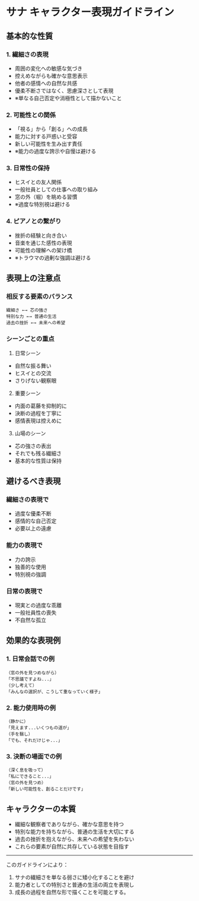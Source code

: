 # サナ キャラクター表現ガイドライン

## 基本的な性質

### 1. 繊細さの表現
- 周囲の変化への敏感な気づき
- 控えめながらも確かな意思表示
- 他者の感情への自然な共感
- 優柔不断さではなく、思慮深さとして表現
- ※単なる自己否定や消極性として描かないこと

### 2. 可能性との関係
- 「視る」から「創る」への成長
- 能力に対する戸惑いと受容
- 新しい可能性を生み出す責任
- ※能力の過度な誇示や自慢は避ける

### 3. 日常性の保持
- ヒスイとの友人関係
- 一般社員としての仕事への取り組み
- 窓の外（堀）を眺める習慣
- ※過度な特別視は避ける

### 4. ピアノとの繋がり
- 挫折の経験と向き合い
- 音楽を通じた感性の表現
- 可能性の理解への架け橋
- ※トラウマの過剰な強調は避ける

## 表現上の注意点

### 相反する要素のバランス
```
繊細さ ←→ 芯の強さ
特別な力 ←→ 普通の生活
過去の挫折 ←→ 未来への希望
```

### シーンごとの重点
1. 日常シーン
- 自然な振る舞い
- ヒスイとの交流
- さりげない観察眼

2. 重要シーン
- 内面の葛藤を抑制的に
- 決断の過程を丁寧に
- 感情表現は控えめに

3. 山場のシーン
- 芯の強さの表出
- それでも残る繊細さ
- 基本的な性質は保持

## 避けるべき表現

### 繊細さの表現で
- 過度な優柔不断
- 感情的な自己否定
- 必要以上の遠慮

### 能力の表現で
- 力の誇示
- 独善的な使用
- 特別視の強調

### 日常の表現で
- 現実との過度な乖離
- 一般社員性の喪失
- 不自然な孤立

## 効果的な表現例

### 1. 日常会話での例
```
（窓の外を見つめながら）
「不思議ですよね...」
（少し考えて）
「みんなの選択が、こうして重なっていく様子」
```

### 2. 能力使用時の例
```
（静かに）
「見えます...いくつもの道が」
（手を翳し）
「でも、それだけじゃ...」
```

### 3. 決断の場面での例
```
（深く息を吸って）
「私にできること...」
（窓の外を見つめ）
「新しい可能性を、創ることだけです」
```

## キャラクターの本質
- 繊細な観察者でありながら、確かな意思を持つ
- 特別な能力を持ちながら、普通の生活を大切にする
- 過去の挫折を抱えながら、未来への希望を失わない
- これらの要素が自然に共存している状態を目指す

---
このガイドラインにより：
1. サナの繊細さを単なる弱さに矮小化することを避け
2. 能力者としての特別さと普通の生活の両立を表現し
3. 成長の過程を自然な形で描くことを可能とする。